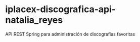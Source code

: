 # iplacex-discografica-api-natalia_reyes
 API REST Spring para administración de discografias favoritas
